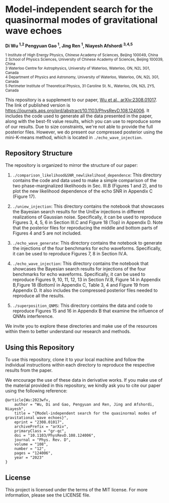 # Model-independent search for the quasinormal modes of gravitational wave echoes
**Di Wu <sup>1,2</sup> Pengyuan Gao <sup>1</sup>, Jing Ren <sup>1</sup>, Niayesh Afshordi <sup>3,4,5</sup>**

<sup>1 Institute of High Energy Physics, Chinese Academy of Sciences, Beijing 100049, China</sup><br />
<sup>2 School of Physics Sciences, University of Chinese Academy of Sciences, Beijing 100039, China</sup><br />
<sup>3 Waterloo Centre for Astrophysics, University of Waterloo, Waterloo, ON, N2L 3G1, Canada</sup><br />
<sup>4 Department of Physics and Astronomy, University of Waterloo, Waterloo, ON, N2L 3G1,
Canada</sup><br />
<sup>5 Perimeter Institute of Theoretical Physics, 31 Caroline St. N., Waterloo, ON, N2L 2Y5, Canada</sup><br />

This repository is a supplement to our paper, [Wu et al., arXiv:2308.01017](https://arxiv.org/abs/2308.01017). The link of published version is https://journals.aps.org/prd/abstract/10.1103/PhysRevD.108.124006. It includes the code used to generate all the data presented in the paper, along with the best-fit value results, which you can use to reproduce some of our results. Due to size constraints, we're not able to provide the full posterior files. However, we do present our compressed posterior using the mini-K-means method, which is located in `./echo_wave_injection`.

## Repository Structure
The repository is organized to mirror the structure of our paper:

1. `./comparison_likelihood&SNR_newlikelihood_dependence`: This directory contains the code and data used to make a simple comparison of the two phase-marginalized likelihoods in Sec. III.B (Figures 1 and 2), and to plot the new likelihood dependence of the echo SNR in Appendix C (Figure 17).

2. `./uniew_injection`: This directory contains the notebook that showcases the Bayesian search results for the UniEw injections in different realizations of Gaussian noise. Specifically, it can be used to reproduce Figures 3, 4, 5, 6 in Section III.C and Figure 18 (Top) in Appendix D. Note that the posterior files for reproducing the middle and bottom parts of Figures 4 and 5 are not included.

3. `./echo_wave_generate`: This directory contains the notebook to generate the injections of the four benchmarks for echo waveforms. Specifically, it can be used to reproduce Figures 7, 8 in Section IV.A.

4. `./echo_wave_injection`: This directory contains the notebook that showcases the Bayesian search results for injections of the four benchmarks for echo waveforms. Specifically, it can be used to reproduce Figures 9, 10, 11, 12, 13 in Section IV.B, Figure 14 in Appendix B,Figure 18 (Bottom) in Appendix C, Table 3, 4 and Figure 19 from Appendix D. It also includes the compressed posterior files needed to reproduce all the results.

5. `./superposition_QNMS`: This directory contains the data and code to reproduce Figures 15 and 16 in Appendix B that examine the influence of QNMs interference.

We invite you to explore these directories and make use of the resources within them to better understand our research and methods.

## Using this Repository
To use this repository, clone it to your local machine and follow the individual instructions within each directory to reproduce the respective results from the paper.

We encourage the use of these data in derivative works. If you make use of the material provided in this repository, we kindly ask you to cite our paper using the following reference:

```
@article{Wu:2023wfv,
    author = "Wu, Di and Gao, Pengyuan and Ren, Jing and Afshordi, Niayesh",
    title = "{Model-independent search for the quasinormal modes of gravitational wave echoes}",
    eprint = "2308.01017",
    archivePrefix = "arXiv",
    primaryClass = "gr-qc",
    doi = "10.1103/PhysRevD.108.124006",
    journal = "Phys. Rev. D",
    volume = "108",
    number = "12",
    pages = "124006",
    year = "2023"
}
```

## License
This project is licensed under the terms of the MIT license. For more information, please see the LICENSE file.
